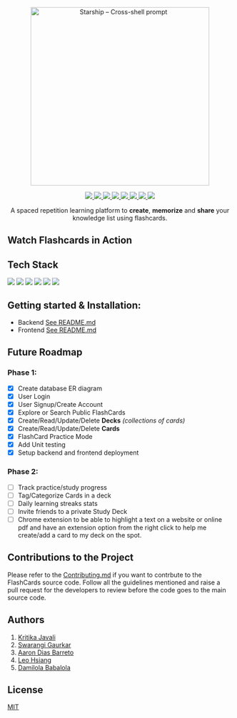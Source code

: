 <p align="center">
  <img
    width="400"
    src="https://flashcards-519da.web.app/static/media/logo.6d3f27e3fc0c4a7bc3b3.png"
    alt="Starship – Cross-shell prompt"
  />
</p>
<p align="center">
  <a href="https://github.com/JohnDamilola/FlashCards/graphs/contributors" alt="Contributors">
<img src="https://img.shields.io/github/contributors/JohnDamilola/FlashCards?style=plastic"/> </a>
<a href="https://github.com/JohnDamilola/FlashCards/actions/workflows/Application.yml" alt="Python application">
<img src="https://github.com/JohnDamilola/FlashCards/actions/workflows/Application.yml/badge.svg?style=plastic?branch=main"/> </a>
<a href="https://github.com/JohnDamilola/FlashCards/actions/workflows/Coverage.yml/badge.svg" alt="Code coverage">
<img src="https://github.com/JohnDamilola/FlashCards/actions/workflows/Coverage.yml/badge.svg"/> </a>
<a href="https://codecov.io/github/JohnDamilola/FlashCards/branch/main/graph/badge.svg" alt="Codecov">
<img src="https://codecov.io/github/JohnDamilola/FlashCards/branch/main/graph/badge.svg"/> </a>
<a href="https://zenodo.org/badge/latestdoi/539553646" alt="DOI">
<img src="https://zenodo.org/badge/539553646.svg"/> </a>
<a href="https://img.shields.io/badge/python-v3.8+-yellow.svg" alt="Python version">
<img src="https://img.shields.io/badge/python-v3.8+-yellow.svg"/> </a>
<a href="https://img.shields.io/github/repo-size/JohnDamilola/FlashCards?color=brightgreen" alt="Repo size">
<img src="https://img.shields.io/github/repo-size/JohnDamilola/FlashCards?color=brightgreen"/> </a>

<a href="https://img.shields.io/github/release/JohnDamilola/FlashCards?color=brightblue" alt="Release">
<img src="https://img.shields.io/github/release/JohnDamilola/FlashCards?color=brightblue"/> </a>
</p>
<p align='center'>
A spaced repetition learning platform to <b>create</b>, <b>memorize</b> and <b>share</b> your knowledge list using flashcards.
</p>

## Watch Flashcards in Action

## Tech Stack
<a href=""><img src="https://img.shields.io/badge/Flask-000000?style=for-the-badge&logo=flask&logoColor=white" /></a>
<a href=""><img src="https://img.shields.io/badge/TypeScript-007ACC?style=for-the-badge&logo=typescript&logoColor=white" /></a>
<a href=""><img src="https://img.shields.io/badge/React-20232A?style=for-the-badge&logo=react&logoColor=61DAFB" /></a>
<a href=""><img src="https://img.shields.io/badge/firebase-ffca28?style=for-the-badge&logo=firebase&logoColor=black" /></a>
<a href=""><img src="https://img.shields.io/badge/GitHub-100000?style=for-the-badge&logo=github&logoColor=white" /></a>
<a href=""><img src="https://img.shields.io/badge/Ant%20Design-1890FF?style=for-the-badge&logo=antdesign&logoColor=white" /></a>

## Getting started & Installation:
- Backend [See README.md](https://github.com/JohnDamilola/FlashCards/blob/main/Contributing.md)
- Frontend [See README.md](https://github.com/JohnDamilola/FlashCards/blob/main/Contributing.md)

## Future Roadmap
### Phase 1:
- [x] Create database ER diagram
- [x] User Login
- [x] User Signup/Create Account
- [x] Explore or Search Public FlashCards
- [x] Create/Read/Update/Delete <b>Decks</b> <i>(collections of cards)</i>
- [x] Create/Read/Update/Delete <b>Cards</b>
- [x] FlashCard Practice Mode
- [x] Add Unit testing
- [x] Setup backend and frontend deployment

### Phase 2:
- [ ] Track practice/study progress
- [ ] Tag/Categorize Cards in a deck
- [ ] Daily learning streaks stats
- [ ] Invite friends to a private Study Deck
- [ ] Chrome extension to be able to highlight a text on a website or online pdf and have an extension option from the right click to help me create/add a card to my deck on the spot.

## Contributions to the Project
Please refer to the [Contributing.md](https://github.com/JohnDamilola/FlashCards/blob/main/Contributing.md) if you want to contrbute to the FlashCards source code. Follow all the guidelines mentioned and raise a pull request for the developers to review before the code goes to the main source code.

## Authors 

1. [Kritika Javali](https://github.com/ksjavali)
2. [Swarangi Gaurkar](https://github.com/Swarangigaurkar)
3. [Aaron Dias Barreto](https://github.com/aaron278)
4. [Leo Hsiang](https://github.com/leoohsiang)
5. [Damilola Babalola](https://github.com/JohnDamilola)

## License
[MIT](https://tldrlegal.com/license/mit-license)